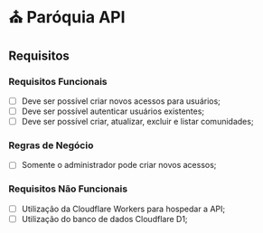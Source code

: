 # ⛪ Paróquia API

## Requisitos

### Requisitos Funcionais

- [ ] Deve ser possível criar novos acessos para usuários;
- [ ] Deve ser possível autenticar usuários existentes;
- [ ] Deve ser possível criar, atualizar, excluir e listar comunidades;

### Regras de Negócio

- [ ] Somente o administrador pode criar novos acessos;

### Requisitos Não Funcionais

- [ ] Utilização da Cloudflare Workers para hospedar a API;
- [ ] Utilização do banco de dados Cloudflare D1;
